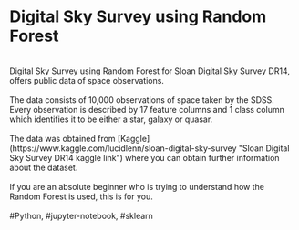 # Digital Sky Survey using  Random Forest
<br />
Digital Sky Survey using Random Forest for Sloan Digital Sky Survey DR14, offers public data of space observations.
<br />
<br />
The data consists of 10,000 observations of space taken by the SDSS. Every observation is described by 17 feature columns and 1 class column which identifies it to be either a star, galaxy or quasar.
<br />
<br />
The data was obtained from [Kaggle](https://www.kaggle.com/lucidlenn/sloan-digital-sky-survey "Sloan Digital Sky Survey DR14 kaggle link") where you can obtain further information about the dataset.
<br />
<br />
If you are an absolute beginner who is trying to understand how the Random Forest is used, this is for you.
<br/>
<br/>
#Python, #jupyter-notebook, #sklearn
